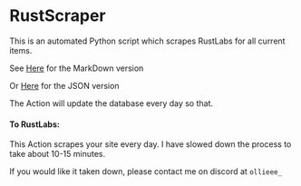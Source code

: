 # RustScraper

This is an automated Python script which scrapes RustLabs for all
current items. 

See [Here](https://github.com/olijeffers0n/RustItems/blob/master/data/items.md) for the MarkDown version

Or [Here](https://github.com/olijeffers0n/RustItems/blob/master/data/items.json) for the JSON version

The Action will update the database every day so that.


#### To RustLabs:

This Action scrapes your site every day. I have slowed down the process to take about 10-15 minutes.

If you would like it taken down, please contact me on discord at `ollieee_`

